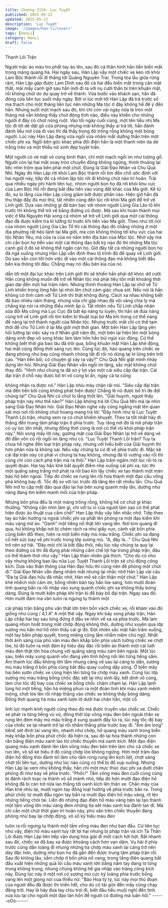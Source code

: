 ```yaml
---
title: Chương 2134: Lục Tuyệt
published: 2025-05-22
updated: 2025-05-22
description: 'Lục Tuyệt'
image: '/images/han-li/cover/'
tags: [HanLi]
category: HanLi
draft: false
---
```


Thanh Lôi Trận

Người mặc áo màu tro phất tay áo lên, sau đó cả thân hình hắn
liền biến mất trong mảng quang hà.
Hai ngày sau, Hàn Lập vẫy một chiếc xe kéo rời khỏi Lam Bộc
thành rồi đi thẳng tới Quảng Nguyên Trai.
Trong tòa lầu giữa rừng rậm, Hàn Lập gặp được Lam Dĩnh sau đó
cả hai đều biến mất trong căn mật thất, mãi mấy canh giờ sau
hắn mới đi ra với nụ cười thần bí trên khuân mặt, rồi không chút
do dự quay trở về thành.
Vừa bước vào khách sạn, hắn đã đóng cửa liên tục suốt mấy
ngày.
Bởi vì lúc mới tới Hàn Lập đã trả trước số ma thạch cho một
tháng liên tục nên những Ma tộc ở đây không hề để ý đến hắn.
Nhưng suốt một mạch sau đó, khi chi còn vài ngày nữa là tròn
một tháng mà vẫn không thấy chút động tĩnh nào, điều này khiến
cho những người ở đây có chút nóng ruột.
Vào tối ngày cuối cùng, một tên tiểu nhị Ma tộc đi tới dè dặt gõ
cửa phòng nhưng mãi không thấy ai trả lời, hắn đành đánh liều
mở cửa đi vào thì đã thấy trong đó trống rỗng không một bóng
người.
Lúc này Hàn Lập đang vừa ngồi vừa nhắm mắt dưỡng thần trên
một chiếc phi xa.
Ngồi bên góc khác phía đối điện hắn là một thanh niên da dẻ
trắng trẻo và một thiếu nữ xinh đẹp tuyệt trần.

Một người có vẻ mặt vô cùng bình thản, chỉ một mạch ngồi im
như tượng gỗ. Người còn lại hai mắt xoay tròn chuyển động
không ngừng, thinh thoảng lại liếc nhìn trộm qua bên phải một
chút.
Đúng là Giải Đạo Nhân và Chu Quả Nhi.
Ngày đó Hàn Lập rời khỏi Lam Bộc thành rồi tìm đến chỗ ước
định với hai người này, tiếp đó cả nhóm lập tức rời đi không chút
nào trì hoãn.
Trải qua nhiều ngày phi hành liên tục, nhóm người bọn họ đã rời
khỏi khu vực của Lam Bộc Hồ rồi đang bắt đầu tiến vào vùng đất
khác của Ma giới.
Kể từ đó, sự lo lắng của Hàn Lập cũng giảm bớt được phần nào.
Hiện giờ hắn đã thu thập đầy đủ mọi thứ, tất nhiên cũng đến lúc
rời khỏi Ma giới để trở về Linh giới.
Dựa vào những gì đã bàn bạc với nhóm người Lũng Gia Lão tổ
khi trước thì không thể trờ về bằng đường cũ được. Mà sau khi
hoàn thành mọi việc ở Ma Nguyên Hải xong cả nhóm sẽ trở về
Linh giới qua một cái thông đạo đã được kiểm tra kĩ lưỡng từ
trước khi tiến vào Ma giới.
Theo như lời nói của nhóm người Lũng Gia Lão Tổ thì cái thông
đạo đó chẳng những ở một địa phương rất hẻo lánh tại Ma giới,
mà còn không thông tới khu vực của hai tộc Nhân Yêu, mà cửa ra
của nó năm trên địa bàn của Mộc tộc.
Nhờ vậy mà chi cần bọn họ tiến vào một cái thông đạo bất kỳ nào
đó thì những Ma tộc canh giữ ở đó sẽ không thể ngăn cản họ.
Giờ đây tất cả những người bọn họ đã ngã xuống nhưng Hàn Lập
vẫn định theo lộ trình đó để quay về Linh giới.
Dù sao vẫn còn tốt hơn việc đi vào một cái thông đạo mà không
biết đầu bên kia thông tới đâu. Chẳng may nó đầu bên kia của nó

dẫn tới một đại lục khác trên Linh giới thì sẽ khiến hắn phải dở
khóc dở cười.
Hắn cũng không muốn để trở về Nhân tộc mà phải tiêu tốn mất
khoảng thời gian dài đến một hai trăm năm.
Nhưng thỉnh thoảng Hàn Lập lại nhớ về Tử Linh khiến trong lòng
hắn lại nhói lên chút cảm giác chua sót.
Nếu nói là hắn không có tình cảm với Tử Linh thì thật không
đúng. Cách xa nhau không biết đã bao nhiêu năm tháng, nhưng
vừa chỉ gặp nhau đã vội vàng chia ly mà chẳng kịp nói ra những
điều mình ấp ủ.
Tất nhiên nếu Tử Linh chấp nhận sửa đổi Ma công mà Lục Cực
đã bắt ép nàng tu luyện, thì hắn sẽ đưa nàng cùng trở về Linh
giới rồi tìm kiếm bí thuật loại bỏ Ma khí trong cơ thể nàng để nàng
lại trở thành người của Nhân tộc.
Nhưng trước mắt chỉ có thể tạm thời để cho Tử Linh ở lại Ma giới
một thời gian.
Một bên Hàn Lập lặng yên hồi tưởng lại việc sảy ra ở Nhân giới
năm đó, một bên lại hiện lên một bóng dáng xinh đẹp vô song
khác làm tâm hồn hắn bùi ngùi xúc động.
Cứ thế không biết thời gia bao lâu đã trôi qua, bỗng khuân mặt
Hàn Lập khẽ động, hai mắt cũng đồng thời sáng rực lên.
Cùng lúc đó, hào quang trên chiếc xe đang phóng như bay cũng
nhanh chóng tắt đi rồi nó dừng lại lơ lửng trên trời cao.
"Hàn tiền bối, có chuyện gì xảy ra vậy?" Chu Quả Nhi giật mình
nhảy dựng lên hỏi.
Nhưng Giải Đạo Nhân vẫn ngồi im lặng, sắc mặt không chút thay
đổi.
"Hình như chúng ta đã sơ ý lọt vào một cái siêu cấp đại trận. Cái
đại trận ở chỗ này được bố trí vô cùng bí ẩn, ngay cả ta cũng

không nhận ra được nó." Hàn Lập nhíu mày chận rãi nói.
"Siêu cấp đại trận mà đến tiền bối cũng không phát hiện được!
Chẳng lẽ nó được bố trí đe đợi chúng ta!" Chu Quả Nhi có chút lo
lắng thốt lên.
"Giải huynh, ngươi thấy pháp trận này như thế nào?" Hàn Lập
không trả lời Chu Quả Nhi mà lại nhìn sang Giải Đao Nhân hỏi.
Giải Đạo Nhân nghe vậy cũng ngẩng mặt lên quan sát mọi nơi rồi
không chút hoang mang trả lời:
"Đây hình như là Lục Tuyệt Thanh Lôi trận, nhưng xem ra có chút
khiếm khuyết. Theo ta tốt nhất hãy đi thẳng đến trung tâm pháp
trận ở phía trước. Tuy rằng nơi đó là nơi pháp trận có uy lực lớn
nhất, nhưng đồng thời cũng là nơi có thể ròi khỏi pháp trận này."
Nói xong mấy lời này, gương mặt của Giải Đạo Nhân lại trở về
dáng vẻ đờ đẫn vốn có rồi ngồi im lặng như cũ.
"Lục Tuyệt Thanh Lôi trận? Tuy ta chưa hề nghe đến loại trận
pháp này, nhưng với hiểu biết của Giải huynh thì hơn phân nửa là
không sai. Nếu vậy chứng ta cứ đi về phía trước đi. Mặc kệ cái đại
trận này có phải vì chúng ta hay không, nhưng đã lõ vướng vào
rồi thì cũng chỉ còn cách phá trận mà ra thôi." Hàn Lập trầm ngâm
một lúc rồi tỏ ra quyết đoán.
Hai tay hắn khẽ bắt quyết điểm nhẹ xuống cái phi xa, tức thì một
quầng sáng trắng mờ phát ra rồi bao kín lấy chiếc xe tạo thành
một màn bảo hộ bên ngoài.
Tiếp đó chiếc xe rung lên rồi hóa thành một đạo cầu vồng phá
không bay đi.
Tốc độ so với lúc trước đã tăng lên rất nhiều lần.
Chu Quả Nhi mở to cặp mắt đảo qua đảo lại hai bên xung quanh
mấy lần, dường như nàng đang tìm kiếm manh mối của trận
pháp.

Nhưng bốn phía đều là một mảng trống rỗng, không hề có chút gì
khác thường.
"Không cần nhìn làm gì, chi với tu vi của ngươi làm sao có thể
phát hiện được ảo thuật cua cấm chế!" Han Lập thấy vậy liền
nhắc nhở.
Tiếp theo tay áo hắn hướng ra ngoài chiếc phi xa phất lên phóng
ra một đạo kiếm
khí màu vàng mờ ảo.
"Oanh" một tiếng nổ thật lớn vang lên.
Nơi kim quang đi qua, hư không khắp nơi bị chém rách ra như
giấy vụn, cảnh vật bốn phía cũng biến đổi theo, hiện ra một biển
mây mù màu trắng.
Chiếc phi xa đang cố hết sức bay về phí trước trong lớp sương
mù.
"A, đây là..." Chu Quả Nhi trở nên sợ hãi.
"Đây mói chỉ là bắt đầu thôi, nếu lúc nãy chúng ta quy lại theo
đường cũ thì đã đụng phải những cấm chế lợi hại trong pháp trận,
đâu có thể thảnh thơi như vậy." Hàn Lập thản nhiên giả thích.
"Cho dù có như vậy nhưng không bao lâu nữa Lục Tuyệt Thanh
Lôi trận sẽ chủ động công kích. Dựa vào thần thông của Hàn đạo
hữu thì cũng nên đề phòng một chút đi." Giải Đạo Nhân vẫn đang
nhắm mắt nhưng lại nhắc nhở Hàn Lập vài câu
"Đa tạ Giải đạo hữu đã nhắc nhở, Hàn mỗ sẽ cẩn thận một chút."
Hàn Lập khẽ nhếch môi cảm ơn, bỗng nhiên bàn tay hắn lóe
sáng, hơn mười đoàn linh quang bắn ra rồi nhập vào xung quanh
chiếc phi xa không thấy bóng dáng.
Đúng là mười kiện pháp khí trận kì để bày bố đại trận.
Ngay sau đó. Hơn mười đám ma văn tuôn ra ngưng tụ thành một

cái pháp trận bằng phù văn thật lớn trên bốn vách chiếc xe, rồi
khảm vào đó giống như cùng
/ 4,1 A" A
một thê vậy.
Ngay khi bày xong pháp trận, Hàn Lập chắp hai tay sau lưng
đứng ở đầu xe nhìn về xa xa phía trước.
Mà lam quang nhọn hoắt trong mắt chớp động không thôi, dường
như xuyên qua lớp sương mù hắn mơ hồ nhìn thấy cái gì đó.
Đột nhiên sắc mặt hắn trầm xuống, một tay bấm pháp quyết,
trong miệng cũng lẩm nhẩm niệm chú ngữ.
Nhất thời ánh sáng của phù văn màu đen khắp bốn phía vách
tường chiếc xe chợt lóe, từ đó tuôn ra một đám ký hiệu dày đặc
rồi biến ảo thành một cái lưới màu đen thật lớn hòa chung với
quầng sáng màu xám bên ngoài.
Một lúc sau, biển mây xung quanh vốn đang yên tĩnh bỗng nổi lên
từng tiếng sấm.
Âm thanh lúc đầu không lớn lắm nhung càng về sau lại càng to
dần, sương mù màu trắng ở bốn phía cũng bắt đầu quay cuồng
dậy sóng.
Ở biển mây hai bên sườn chiếc xe cũng hiện lên từng tia chớp
màu xanh.
Cùng lúc lớp sương mù màu trắng bỗng chốc đặc sệt lại như sình
lầy, kết dính vô cùng, làm cho tốc độ bay của chiếc xe bỗng chốc
chậm chạm lại.
Hàn Lập lạnh lùng hừ một tiếng, hắn há miệng phun ra một đoàn
tình khí màu xanh mênh mông, chợt lóe lên rồi nhập thẳng vào
chiếc xe không thấy bóng dáng.
Đồng thời quang hà màu xanh lượn lờ dưới hai chân hắn, một cỗ

linh lực mạnh kinh người cũng theo đó mà được truyền vào chiếc
xe.
Chiếc xe phát ra từng tiếng vù vù, đông thời lóp võng màu đen
bên ngoài thân xe rung lên đem mây mù màu trắng ở xung quanh
đẩy lùi ra, lúc này tốc độ bay của chiếc xe lại nhanh trở lại rồi
nhắm thẳng phía trước bay đi.
"Ầm ầm long" tiến£ sét đinh tai vang lên, nhanh như chớp, hồ
quang màu xanh trong biển mây khắp bốn phía phút chốc đã hiện
ra, sau đó lại hóa thành những con rắn bằng điện màu xanh lao
tói chiếc thuyền mà oanh kích.
Một đạo điện quang màu xanh đánh lên tấm võng màu đen bên
trên làm cho cả chiếc xe run lên, vô số ké hiệu ở đó cũng chớp
lóe không ngừng.
Hơn một trăm đạo điện hồ đồng thòi đánh tói làm cho tấm rong
rung lên kịch liệt, chợt sáng chợt tối liên tục, dường như lúc nào
cũng có thể bị đổ xụp xuống.
Nhưng Hàn Lập lại xem như không thấy, hắn chi một mực thúc
dục phi xa dưới chân phóng đi như bay về phía trước.
"Phốc!"
Tấm võng màu đen cuối cùng cũng bị đánh rách toạc ra thành vô
số mảnh nhỏ, tiếp đó hơn mười đạo điện hồ không đã bị cản trở
nữa lao thẳng tới oanh kích lên thân xe.
Chân mày của Hàn khẽ nhíu lại, mười ngón tay đồng loạt hướng
về phía trước bắn ra.
Trong phút chốc từ mười đầu ngón tay bắn ra mười đạo điện hồ
màu vàng, rít lên những tiếng chói tai. Liền đó những đạo điện hồ
màu vàng bện lại tạo thành một tấm võng lớn màu vàng đem
những tia sét màu xanh kia đánh tan đi.
Mà chi cần một chút thời gian trì hoãn này, phù văn trên chiếc
thuyền đang phóng như bay lại chớp động, vô số ký hiệu màu đen

tuôn ra rồi ngưng tụ thành một tấm võng màu đen như ban đầu.
Cứ liên tục như vậy, điện hồ màu xanh tuy rất lợi hại nhưng bị
pháp trận và ích Tà Thần Lôi được Hàn Lập liên tiếp vận dụng
hóa giải đi một cách hời hợt.
Rất nhanh sau đó, chiếc xe đã bay xa được khoảng cách hơn vạn
dặm. Vụ hải ở phía trước cũng dần loãng đi nhưng những tia chớp
màu xanh lại càng trở nên dày đặc hơn, dường như bọn họ đã
gần đến được trung tâm pháp trận rồi.
Sau đó không lâu, sấm chớp ở bốn phía nổ vang, trong tầng điện
quang bắt đầu xuất hiện những quả lôi cầu màu xanh lớn bằng
nắm tay đang lơ lửng trong không trung, nhung chúng không hề
gia nhập vào tràng công kích này.
Đúng lúc này ở một nơi có sương mù cực kỳ loãng phía trước
bỗng vang lên một giọng nói của thiếu nữ:
"Bảo Hoa tỷ tỷ, lúc này mọi thủ đoạn của ngươi đều đã được thi
triển hết, cho dù có tài giỏi đến mấy cũng chạy đằng trời. Hay là
hãy đưa tay chịu trói đi, biết đâu tiểu muội nghĩ đến tình xưa lưu
lại cho ngươi một đạo tàn hồn để ngươi có đường mà luân hồi."
------oOo------

